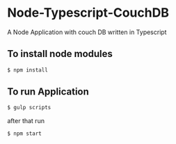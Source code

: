 # Node-Typescript-CouchDB
A Node Application with couch DB written in Typescript

## To install node modules

```js
$ npm install 
```
## To run Application

```js
$ gulp scripts
```
after that run

```js
$ npm start
```
